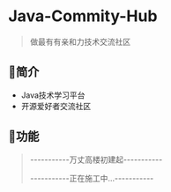 # Java-Commity-Hub
> 做最有有亲和力技术交流社区
## 🎈简介
 * Java技术学习平台
 * 开源爱好者交流社区
## 🚀功能
> -----------万丈高楼初建起-----------
> 
> -----------正在施工中...-----------
